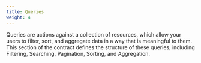 ```yaml
---
title: Queries
weight: 4
---
```


Queries are actions against a collection of resources, which allow your users
to filter, sort, and aggregate data in a way that is meaningful to them. This section of the contract
defines the structure of these queries, including Filtering, Searching, Pagination, Sorting, and Aggregation.
